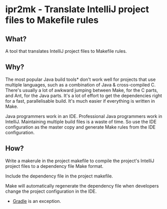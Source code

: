 ipr2mk - Translate IntelliJ project files to Makefile rules
===========================================================

What?
-----

A tool that translates IntelliJ project files to Makefile rules.

Why?
----

The most popular Java build tools* don't work well for projects that use multiple languages, such as a combination of Java & cross-compiled C.  There's usually a lot of awkward jumping between Make, for the C parts, and Ant, for the Java parts.  It's a lot of effort to get the dependencies right for a fast, parallelisable build.  It's much easier if everything is written in Make.

Java programmers work in an IDE.  Professional Java programmers work in IntelliJ.  Maintaining multiple build files 
is a waste of time.  So use the IDE configuration as the master copy and generate Make rules from the IDE configuration.

How?
----

Write a makerule in the project makefile to compile the project's IntelliJ project files to a dependency file Make format.

Include the dependency file in the project makefile.

Make will automatically regenerate the dependency file when developers change the project configuration in the IDE.


* [Gradle](http://gradle.org) is an exception.
